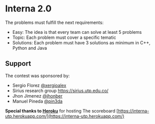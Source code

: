 # Interna 2.0

The problems must fulfill the next requirements:

- Easy: The idea is that every team can solve at least 5 problems
- Topic: Each problem must cover a specific tematic
- Solutions: Each problem must have 3 solutions as minimum in C++, Python and Java

## Support

The contest was sponsored by:

  - Sergio Florez [@xergioalex](https://github.com/xergioalex)
  - Sirius research group https://sirius.utp.edu.co/
  - Jhon Jimenez [@jhonber](https://github.com/jhonber/)
  - Manuel Pineda [@pin3da](https://github.com/pin3da/)
  
  **Special thanks to [Heroku](https://www.heroku.com/)** for hosting The scoreboard [https://interna-utp.herokuapp.com/](https://interna-utp.herokuapp.com/)
